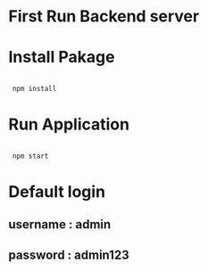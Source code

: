 # First Run Backend server

# Install Pakage

```bash

 npm install

```

# Run Application

```bash

 npm start

```

# Default login

## username : admin

## password : admin123
